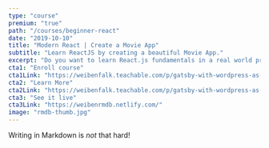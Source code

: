 ```yaml
---
type: "course"
premium: "true"
path: "/courses/beginner-react"
date: "2019-10-10"
title: "Modern React | Create a Movie App"
subtitle: "Learn ReactJS by creating a beautiful Movie App."
excerpt: "Do you want to learn React.js fundamentals in a real world project oriented course? The app has modern design and we'll use The Movie DB to get API data. Do you like quick learning and straight down to the point? Then this is the course for you!Guaranteed no \"foo\" and \"bar\" ... and no \"to-do-list\" app ;)"
cta1: "Enroll course"
cta1Link: "https://weibenfalk.teachable.com/p/gatsby-with-wordpress-as-a-headless-cms/?coupon_code=WBN-LIMITED"
cta2: "Learn More"
cta2Link: "https://weibenfalk.teachable.com/p/gatsby-with-wordpress-as-a-headless-cms/?coupon_code=WBN-LIMITED"
cta3: "See it live"
cta3Link: "https://weibenrmdb.netlify.com/"
image: "rmdb-thumb.jpg"
---
```

Writing in Markdown is _not_ that hard!

